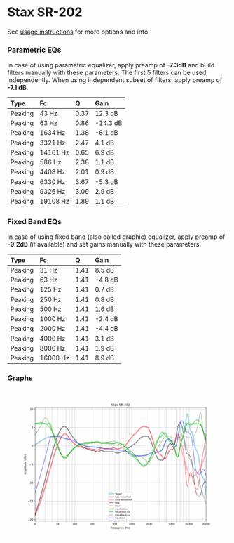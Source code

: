 # Stax SR-202
See [usage instructions](https://github.com/jaakkopasanen/AutoEq#usage) for more options and info.

### Parametric EQs
In case of using parametric equalizer, apply preamp of **-7.3dB** and build filters manually
with these parameters. The first 5 filters can be used independently.
When using independent subset of filters, apply preamp of **-7.1 dB**.

| Type    | Fc       |    Q | Gain     |
|:--------|:---------|:-----|:---------|
| Peaking | 43 Hz    | 0.37 | 12.3 dB  |
| Peaking | 63 Hz    | 0.86 | -14.3 dB |
| Peaking | 1634 Hz  | 1.38 | -6.1 dB  |
| Peaking | 3321 Hz  | 2.47 | 4.1 dB   |
| Peaking | 14161 Hz | 0.65 | 6.9 dB   |
| Peaking | 586 Hz   | 2.38 | 1.1 dB   |
| Peaking | 4408 Hz  | 2.01 | 0.9 dB   |
| Peaking | 6330 Hz  | 3.67 | -5.3 dB  |
| Peaking | 9326 Hz  | 3.09 | 2.9 dB   |
| Peaking | 19108 Hz | 1.89 | 1.1 dB   |

### Fixed Band EQs
In case of using fixed band (also called graphic) equalizer, apply preamp of **-9.2dB**
(if available) and set gains manually with these parameters.

| Type    | Fc       |    Q | Gain    |
|:--------|:---------|:-----|:--------|
| Peaking | 31 Hz    | 1.41 | 8.5 dB  |
| Peaking | 63 Hz    | 1.41 | -4.8 dB |
| Peaking | 125 Hz   | 1.41 | 0.7 dB  |
| Peaking | 250 Hz   | 1.41 | 0.8 dB  |
| Peaking | 500 Hz   | 1.41 | 1.6 dB  |
| Peaking | 1000 Hz  | 1.41 | -2.4 dB |
| Peaking | 2000 Hz  | 1.41 | -4.4 dB |
| Peaking | 4000 Hz  | 1.41 | 3.1 dB  |
| Peaking | 8000 Hz  | 1.41 | 1.9 dB  |
| Peaking | 16000 Hz | 1.41 | 8.9 dB  |

### Graphs
![](./Stax%20SR-202.png)